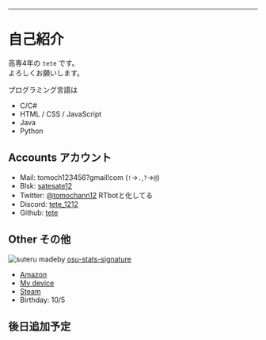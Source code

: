 ---

# 自己紹介

高専4年の `tete` です。  
よろしくお願いします。  

プログラミング言語は
- C/C#
- HTML / CSS / JavaScript
- Java
- Python

## Accounts アカウント

- Mail:
  tomoch123456?gmail!com
  (`!`->`.`,`?`->`@`)
- Blsk:
  [satesate12](https://bsky.app/profile/satesate12.bsky.social)
- Twitter:
  [@tomochann12](https://twitter.com/tomochann12) RTbotと化してる
- Discord:
  [tete_1212](https://discord.com/users/801798242894741545)
- Github:
  [tete](https://github.com/tomochapee12)

## Other その他

   ![suteru](https://osu-sig.vercel.app/card?user=tomochapee&mode=std&lang=en&blur=6&round_avatar=true&animation=true&hue=255)
  madeby [osu-stats-signature](https://osu-sig.vercel.app/)
- [Amazon](https://www.amazon.jp/hz/wishlist/ls/ACR7BHT9JAKW?ref_=wl_share)
- [My device](https://geartics.com/tomochann12)
- [Steam](https://steamcommunity.com/id/tomochapee/)
- Birthday: 10/5

## 後日追加予定
